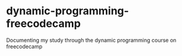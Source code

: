 # dynamic-programming-freecodecamp
Documenting my study through the dynamic programming course on freecodecamp
